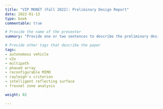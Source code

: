 ```yaml
---
title: "VIP MONET (Fall 2022): Preliminary Design Report"
date: 2022-01-13
type: book
commentable: true

# Provide the name of the presenter
summary: "Provide one or two sentences to describe the preliminary design."

# Provide other tags that describe the paper
tags:
- autonomous vehicle
- v2x
- multipath
- phased array
- reconfigurable MIMO
- rayleigh's criterion
- intelligent reflecting surface
- fresnel zone analysis

weight: 02

---
```

